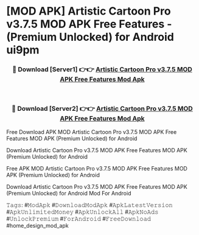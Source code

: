 # [MOD APK] Artistic Cartoon Pro v3.7.5 MOD APK Free Features - (Premium Unlocked) for Android ui9pm



<div align="center">
<h3>🔴 Download [Server1] 👉👉 <a href="https://momento.my/?title=Artistic_Cartoon_Pro_v3.7.5_MOD_APK_Free_Features">Artistic Cartoon Pro v3.7.5 MOD APK Free Features Mod Apk</a></h3><br>

<h3>🔴 Download [Server2] 👉👉 <a href="https://momento.my/?title=Artistic_Cartoon_Pro_v3.7.5_MOD_APK_Free_Features">Artistic Cartoon Pro v3.7.5 MOD APK Free Features Mod Apk</a></h3>
</div>



Free Download APK MOD Artistic Cartoon Pro v3.7.5 MOD APK Free Features MOD APK (Premium Unlocked) for Android

Download Artistic Cartoon Pro v3.7.5 MOD APK Free Features MOD APK (Premium Unlocked) for Android

Free APK MOD Artistic Cartoon Pro v3.7.5 MOD APK Free Features MOD APK (Premium Unlocked) for Android

Download Artistic Cartoon Pro v3.7.5 MOD APK Free Features MOD APK (Premium Unlocked) for Android Mod For Android

𝚃𝚊𝚐𝚜: #𝙼𝚘𝚍𝙰𝚙𝚔 #𝙳𝚘𝚠𝚗𝚕𝚘𝚊𝚍𝙼𝚘𝚍𝙰𝚙𝚔 #𝙰𝚙𝚔𝙻𝚊𝚝𝚎𝚜𝚝𝚅𝚎𝚛𝚜𝚒𝚘𝚗 #𝙰𝚙𝚔𝚄𝚗𝚕𝚒𝚖𝚒𝚝𝚎𝚍𝙼𝚘𝚗𝚎𝚢 #𝙰𝚙𝚔𝚄𝚗𝚕𝚘𝚌𝚔𝙰𝚕𝚕 #𝙰𝚙𝚔𝙽𝚘𝙰𝚍𝚜 #𝚄𝚗𝚕𝚘𝚌𝚔𝙿𝚛𝚎𝚖𝚒𝚞𝚖 #𝙵𝚘𝚛𝙰𝚗𝚍𝚛𝚘𝚒𝚍 #𝙵𝚛𝚎𝚎𝙳𝚘𝚠𝚗𝚕𝚘𝚊𝚍 #home_design_mod_apk
